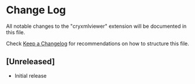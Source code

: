 # Change Log

All notable changes to the "cryxmlviewer" extension will be documented in this file.

Check [Keep a Changelog](http://keepachangelog.com/) for recommendations on how to structure this file.

## [Unreleased]

- Initial release
